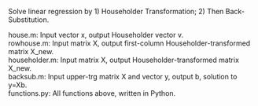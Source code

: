 Solve linear regression by 1) Householder Transformation; 2) Then Back-Substitution.  

house.m: Input vector x, output Householder vector v.  
rowhouse.m: Input matrix X, output first-column Householder-transformed matrix X_new.  
householder.m: Input matrix X, output Householder-transformed matrix X_new.  
backsub.m: Input upper-trg matrix X and vector y, output b, solution to y=Xb.  
functions.py: All functions above, written in Python.
